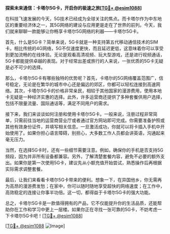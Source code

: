 **探索未来通信：卡塔尔5G卡，开启你的极速之旅[[TG💪+ @esim1088](https://t.me/s/esim1088)]**

在科技飞速发展的今天，5G技术已经成为全球关注的焦点。而卡塔尔作为中东地区的重要经济体之一，其5G网络的建设与应用更是走在了世界的前列。今天，我们就来聊聊一款能够让你畅享卡塔尔5G网络的利器——卡塔尔5G卡。

首先，什么是5G卡？简单来说，5G卡就是一种支持第五代移动通信技术的SIM卡。相比传统的4G网络，5G不仅速度更快，而且延迟更低，这意味着你可以享受到更加流畅的在线体验。无论是观看高清视频、玩大型游戏，还是进行视频通话，5G卡都能提供卓越的表现。对于经常出差或旅行的人来说，一张优质的5G卡无疑是必不可少的选择。

那么，卡塔尔5G卡有哪些独特的优势呢？首先，卡塔尔的5G网络覆盖范围广，信号稳定，无论是在繁华的城市中心还是偏远的郊区，你都可以轻松连接到高速网络。其次，卡塔尔5G卡的价格非常亲民，相较于其他国家的漫游费用，使用本地卡无疑是一种经济实惠的选择。此外，许多运营商还提供了多种套餐供用户选择，包括不限量流量、国际通话等，满足不同用户的需求。

接下来，我们来谈谈如何注册和使用卡塔尔5G卡。一般来说，注册过程非常简单，只需前往当地的运营商营业厅或者通过官方网站即可完成。你需要准备护照或其他有效身份证件，并填写相关信息。一旦激活成功，你就可以将卡插入手机中开始使用了。如果你担心语言障碍，别担心，大多数工作人员都会讲英语，沟通起来毫无压力。

当然，在选择5G卡时，还有一些细节需要注意。例如，确保你的手机是否支持5G频段，因为并非所有设备都兼容。另外，了解清楚套餐内容，避免不必要的额外支出。如果你是第一次使用5G卡，建议先从小额充值开始尝试，熟悉操作后再根据实际需求调整套餐。

最后，让我们来看看卡塔尔5G卡带来的便利。想象一下，在异国他乡，你无需再为高昂的漫游费发愁；在家中，你可以随时随地享受超快的网络速度；在工作中，高效稳定的连接让你事半功倍。这一切，都得益于卡塔尔5G卡的强大功能。

总之，卡塔尔5G卡是一款值得拥有的产品，它不仅能提升你的生活品质，还能帮助你在工作和学习中更上一层楼。如果你正在寻找一张可靠的5G卡，不妨考虑一下卡塔尔5G卡吧！[[TG💪+ @esim1088](https://t.me/s/esim1088)]

[[TG💪+ @esim1088](https://t.me/s/esim1088) ![Image](https://i.postimg.cc/4NQfJmqS/Snipaste-2025-05-13-00-14-12.png)]